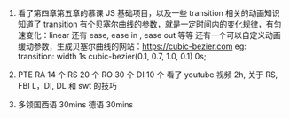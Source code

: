 1. 看了第四章第五章的慕课 JS 基础项目，以及一些 transition 相关的动画知识
   知道了 transition 有个贝塞尔曲线的参数，就是一定时间内的变化规律，有匀速变化：linear
   还有 ease, ease in , ease out 等等
   还有一个可以自定义动画缓动参数，生成贝塞尔曲线的网站：https://cubic-bezier.com
   eg: transition: width 1s cubic-bezier(0.1, 0.7, 1.0, 0.1) 0s;

2. PTE
   RA 14 个
   RS 20 个
   RO 30 个
   DI 10 个
   看了 youtube 视频 2h, 关于 RS, FBI L，DI, DL 和 swt 的技巧
3. 多领国西语 30mins 德语 30mins
